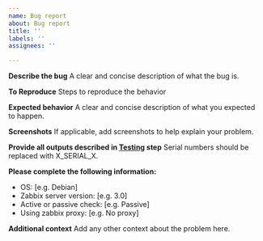```yaml
---
name: Bug report
about: Bug report
title: ''
labels: ''
assignees: ''

---
```


**Describe the bug**
A clear and concise description of what the bug is.

**To Reproduce**
Steps to reproduce the behavior

**Expected behavior**
A clear and concise description of what you expected to happen.

**Screenshots**
If applicable, add screenshots to help explain your problem.

**Provide all outputs described in [Testing](https://github.com/nobodysu/zabbix-mini-IPMI#testing) step**
Serial numbers should be replaced with X_SERIAL_X.

**Please complete the following information:**
 - OS: [e.g. Debian]
 - Zabbix server version: [e.g. 3.0]
 - Active or passive check: [e.g. Passive]
 - Using zabbix proxy: [e.g. No proxy]

**Additional context**
Add any other context about the problem here.
